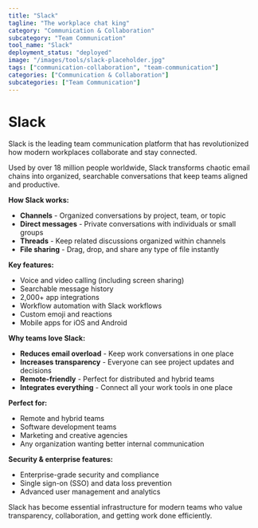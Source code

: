```yaml
---
title: "Slack"
tagline: "The workplace chat king"
category: "Communication & Collaboration"
subcategory: "Team Communication"
tool_name: "Slack"
deployment_status: "deployed"
image: "/images/tools/slack-placeholder.jpg"
tags: ["communication-collaboration", "team-communication"]
categories: ["Communication & Collaboration"]
subcategories: ["Team Communication"]
---
```


# Slack

Slack is the leading team communication platform that has revolutionized how modern workplaces collaborate and stay connected.

Used by over 18 million people worldwide, Slack transforms chaotic email chains into organized, searchable conversations that keep teams aligned and productive.

**How Slack works:**
- **Channels** - Organized conversations by project, team, or topic
- **Direct messages** - Private conversations with individuals or small groups
- **Threads** - Keep related discussions organized within channels
- **File sharing** - Drag, drop, and share any type of file instantly

**Key features:**
- Voice and video calling (including screen sharing)
- Searchable message history
- 2,000+ app integrations
- Workflow automation with Slack workflows
- Custom emoji and reactions
- Mobile apps for iOS and Android

**Why teams love Slack:**
- **Reduces email overload** - Keep work conversations in one place
- **Increases transparency** - Everyone can see project updates and decisions
- **Remote-friendly** - Perfect for distributed and hybrid teams
- **Integrates everything** - Connect all your work tools in one place

**Perfect for:**
- Remote and hybrid teams
- Software development teams
- Marketing and creative agencies
- Any organization wanting better internal communication

**Security & enterprise features:**
- Enterprise-grade security and compliance
- Single sign-on (SSO) and data loss prevention
- Advanced user management and analytics

Slack has become essential infrastructure for modern teams who value transparency, collaboration, and getting work done efficiently.